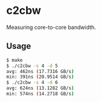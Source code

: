 # c2cbw

Measuring core-to-core bandwidth.

## Usage

```bash
$ make
$ ./c2cbw -s 4 -d 5
avg: 462ns (17.7316 GB/s)
min: 391ns (20.9514 GB/s)
$ ./c2cbw -s 4 -d 6
avg: 624ns (13.1282 GB/s)
min: 574ns (14.2718 GB/s)
```
